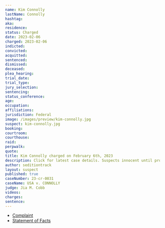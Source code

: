 ```yaml
---
name: Kim Connolly
lastName: Connolly
hashtag:
aka:
residence:
status: Charged
date: 2023-02-06
charged: 2023-02-06
indicted:
convicted:
acquitted:
sentenced:
dismissed:
deceased:
plea_hearing:
trial_date:
trial_type:
jury_selection:
sentencing:
status_conference:
age:
occupation:
affiliations:
jurisdiction: Federal
image: /images/preview/kim-connolly.jpg
suspect: kim-connolly.jpg
booking:
courtroom:
courthouse:
raid:
perpwalk:
quote:
title: Kim Connolly charged on February 6th, 2023
description: Click for latest case details. Suspects innocent until proven guilty.
author: seditiontrack
layout: suspect
published: true
caseNumber: 23-cr-0031
caseName: USA v. CONNOLLY
judge: Jia M. Cobb
videos:
charges:
sentence:
---
```

- [Complaint](https://www.justice.gov/usao-dc/case-multi-defendant/file/1567381/download)
- [Statement of Facts](https://www.justice.gov/usao-dc/case-multi-defendant/file/1567386/download)
